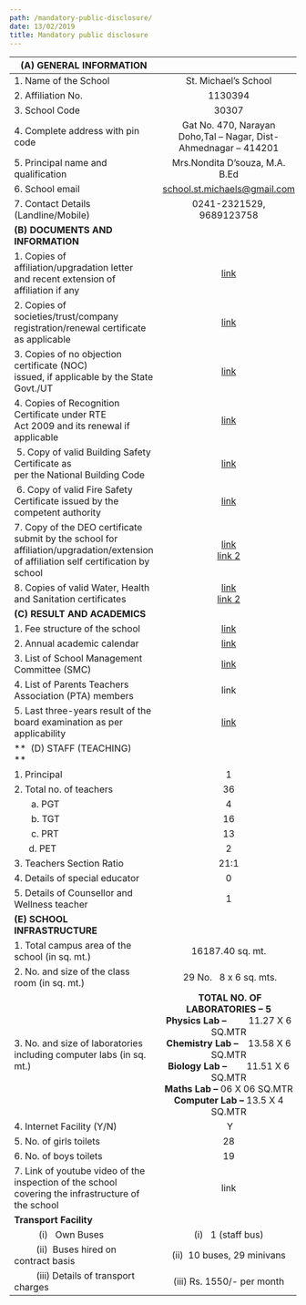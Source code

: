 ```yaml
---
path: /mandatory-public-disclosure/
date: 13/02/2019
title: Mandatory public disclosure
---
```


| **(A) GENERAL INFORMATION** | |
|----------|:-------------:|
| 1\. Name of the School                                                                                                                       | St. Michael’s School |
| 2\. Affiliation No.                                                                                                                          | 1130394 |
| 3\. School Code                                                                                                                              | 30307 |
| 4\. Complete address with pin code                                                                                                           | Gat No. 470, Narayan Doho,Tal – Nagar, Dist-Ahmednagar – 414201 |
| 5\. Principal name and qualification                                                                                                         | Mrs.Nondita D’souza, M.A. B.Ed |
| 6\. School email                                                                                                                             | school.st.michaels@gmail.com |
| 7\. Contact Details (Landline/Mobile)                                                                                                        | 0241-2321529, 9689123758 |
| **(B) DOCUMENTS AND INFORMATION**                                                                                                            |
| 1\. Copies of affiliation/upgradation letter<br>and recent extension of affiliation if any                                                   | [link](http://stmichaels-ahmednagar.org/wp-content/uploads/2021/06/1-Copy-of-Affiliation-Cert..pdf) |
| 2\. Copies of societies/trust/company registration/renewal certificate as applicable                                                         | [link](http://stmichaels-ahmednagar.org/wp-content/uploads/2021/06/2-Copy-of-Society-Reg.Cert_..pdf) |
| 3\. Copies of no objection  certificate (NOC)<br>issued, if applicable by the State Govt./UT                                                 | [link](http://stmichaels-ahmednagar.org/wp-content/uploads/2021/06/3-Copy-of-NOC-Letter.pdf) |
| 4\. Copies of Recognition Certificate under RTE<br>Act 2009 and its renewal if applicable                                                    | [link](http://stmichaels-ahmednagar.org/wp-content/uploads/2021/06/4-Copy-of-RTE-Recoognition-Cert..pdf) |
|  5. Copy of valid Building Safety Certificate as<br>per the National Building Code                                                           | [link](http://stmichaels-ahmednagar.org/wp-content/uploads/2021/07/5-Copy-of-Building-cert-pg-1.pdf) |
|  6. Copy of valid Fire Safety Certificate issued by the competent authority                                                                  | [link](http://stmichaels-ahmednagar.org/wp-content/uploads/2021/07/6-Copy-of-Fire-Cert-2021-22.pdf) |
| 7. Copy of the DEO certificate submit by the school for affiliation/upgradation/extension of affiliation self certification by school | [link](http://stmichaels-ahmednagar.org/wp-content/uploads/2021/07/DEO-Certificate-2.pdf)<br>[link 2](http://stmichaels-ahmednagar.org/wp-content/uploads/2021/07/DEO-Certificate.pdf) |
| 8. Copies of valid Water, Health and Sanitation certificates                                                                             | [link](http://stmichaels-ahmednagar.org/wp-content/uploads/2021/09/8-Copy-of-Water-Health-Cert-1.pdf)<br>[link 2](http://stmichaels-ahmednagar.org/wp-content/uploads/2021/09/8-Copy-of-Water-Health-Cert-2.pdf) |
| **(C)** **RESULT AND ACADEMICS**                                                                                                             |
| 1\. Fee structure of the school                                                                                                              | [link](http://stmichaels-ahmednagar.org/fee-structure/) |
| 2\. Annual academic calendar                                                                                                                 | [link](http://stmichaels-ahmednagar.org/wp-content/uploads/2021/09/Academic-Calender.pdf) |
| 3\. List of School Management Committee (SMC)                                                                                                | [link](http://stmichaels-ahmednagar.org/management-committee/) |
| 4\. List of Parents Teachers Association (PTA) members                                                                                       | link |
| 5\. Last three-years result of the board examination as per applicability                                                                    | [link](http://stmichaels-ahmednagar.org/wp-content/uploads/2021/09/Result-last-3-years.pdf) |
| **  (D) STAFF (TEACHING)<br>**                                                                                                               |
| 1\. Principal                                                                                                                                | 1 |
| 2\. Total no. of teachers                                                                                                                    | 36 |
|        a. PGT                                                                                                                                | 4 |
|        b. TGT                                                                                                                                | 16 |
|        c. PRT                                                                                                                                | 13 |
|       d. PET                                                                                                                                 | 2 |
| 3\. Teachers Section Ratio                                                                                                                   | 21:1 |
| 4\. Details of special educator                                                                                                              | 0 |
| 5\. Details of Counsellor and Wellness teacher                                                                                               | 1 |
| **(E) SCHOOL INFRASTRUCTURE**                                                                                                                |
| 1\. Total campus area of the school (in sq. mt.)                                                                                             | 16187.40 sq. mt. |
| 2\. No. and size of the class room (in sq. mt.)                                                                                              |  29 No.   8 x 6 sq. mts. |
| 3\. No. and size of laboratories including computer labs (in sq. mt.)                                                                        |  **TOTAL NO. OF LABORATORIES – 5**<br>**Physics Lab –**         11.27 X 6 SQ.MTR<br>**Chemistry Lab –**    13.58 X 6 SQ.MTR<br>**Biology Lab –**        11.51 X 6 SQ.MTR<br>**Maths Lab –** 06 X 06 SQ.MTR<br>**Computer Lab –** 13.5 X 4 SQ.MTR |
| 4\. Internet Facility (Y/N)                                                                                                                  |  Y |
| 5\. No. of girls toilets                                                                                                                     | 28 |
| 6\. No. of boys toilets                                                                                                                      | 19 |
| 7\. Link of youtube video of the inspection of the school covering the infrastructure of the school                                          | link |
| **Transport Facility<br>**                                                                                                                   |
|           (i)   Own Buses                                                                                                                    | (i)   1 (staff bus) |
|          (ii)  Buses hired on contract basis                                                                                                 | (ii)  10 buses, 29 minivans |
|          (iii) Details of transport charges                                                                                                  | (iii) Rs. 1550/- per month |